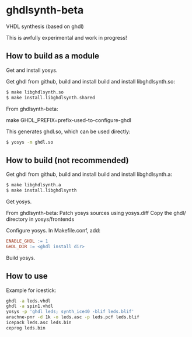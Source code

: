 # ghdlsynth-beta
VHDL synthesis (based on ghdl)

This is awfully experimental and work in progress!

## How to build as a module

Get and install yosys.

Get ghdl from github,
build and install
build and install libghdlsynth.so:
```sh
$ make libghdlsynth.so
$ make install.libghdlsynth.shared
```

From ghdlsynth-beta:

make GHDL_PREFIX=prefix-used-to-configure-ghdl

This generates ghdl.so, which can be used directly:

```sh
$ yosys -m ghdl.so
```

## How to build (not recommended)

Get ghdl from github,
build and install
build and install libghdlsynth.a:
```sh
$ make libghdlsynth.a
$ make install.libghdlsynth
```

Get yosys.

From ghdlsynth-beta:
Patch yosys sources using yosys.diff
Copy the ghdl/ directory in yosys/frontends

Configure yosys.
In Makefile.conf, add:
```makefile
ENABLE_GHDL := 1
GHDL_DIR := <ghdl install dir>
```

Build yosys.

## How to use

Example for icestick:

```sh
ghdl -a leds.vhdl
ghdl -a spin1.vhdl
yosys -p 'ghdl leds; synth_ice40 -blif leds.blif'
arachne-pnr -d 1k -o leds.asc -p leds.pcf leds.blif
icepack leds.asc leds.bin
ceprog leds.bin
```
